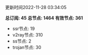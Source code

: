 更新时间2022-11-28 03:34:05

**总订阅: 45**
**总节点: 1464**
**有效节点: 361**
- ssr节点: 19
- v2ray节点: 310
- ss节点: 2
- trojan节点: 30
